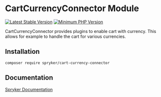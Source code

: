 # CartCurrencyConnector Module
[![Latest Stable Version](https://poser.pugx.org/spryker/cart-currency-connector/v/stable.svg)](https://packagist.org/packages/spryker/cart-currency-connector)
[![Minimum PHP Version](https://img.shields.io/badge/php-%3E%3D%208.3-8892BF.svg)](https://php.net/)

CartCurrencyConnector provides plugins to enable cart with currency. This allows for example to handle the cart for various currencies.

## Installation

```
composer require spryker/cart-currency-connector
```

## Documentation

[Spryker Documentation](https://docs.spryker.com)
